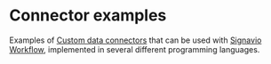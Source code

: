 # Connector examples

Examples of [Custom data connectors](http://docs.workflow.signavio.com/en/latest/integration/connectors.html) that can be used with [Signavio Workflow](http://www.signavio.com/products/workflow/), implemented in several different programming languages.

